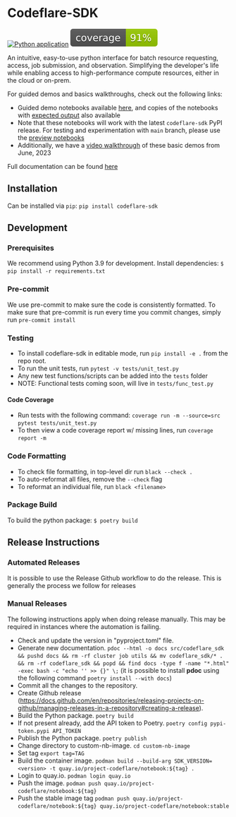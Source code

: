 # Codeflare-SDK

[![Python application](https://github.com/project-codeflare/codeflare-sdk/actions/workflows/python-app.yml/badge.svg?branch=main)](https://github.com/project-codeflare/codeflare-sdk/actions/workflows/python-app.yml)
![coverage badge](./coverage.svg)

An intuitive, easy-to-use python interface for batch resource requesting, access, job submission, and observation. Simplifying the developer's life while enabling access to high-performance compute resources, either in the cloud or on-prem.

For guided demos and basics walkthroughs, check out the following links:

- Guided demo notebooks available [here](https://github.com/project-codeflare/codeflare-sdk/tree/main/demo-notebooks/guided-demos), and copies of the notebooks with [expected output](https://github.com/project-codeflare/codeflare-sdk/tree/main/demo-notebooks/guided-demos/notebook-ex-outputs) also available
- Note that these notebooks will work with the latest `codeflare-sdk` PyPI release. For testing and experimentation with `main` branch, please use the [preview notebooks](https://github.com/project-codeflare/codeflare-sdk/tree/main/demo-notebooks/guided-demos/preview_nbs)
- Additionally, we have a [video walkthrough](https://www.youtube.com/watch?v=U76iIfd9EmE) of these basic demos from June, 2023

Full documentation can be found [here](https://project-codeflare.github.io/codeflare-sdk/)

## Installation

Can be installed via `pip`: `pip install codeflare-sdk`

## Development

### Prerequisites

We recommend using Python 3.9 for development.
Install dependencies: `$ pip install -r requirements.txt`

### Pre-commit

We use pre-commit to make sure the code is consistently formatted. To make sure that pre-commit is run every time you commit changes, simply run `pre-commit install`

### Testing

- To install codeflare-sdk in editable mode, run `pip install -e .` from the repo root.
- To run the unit tests, run `pytest -v tests/unit_test.py`
- Any new test functions/scripts can be added into the `tests` folder
- NOTE: Functional tests coming soon, will live in `tests/func_test.py`

#### Code Coverage

- Run tests with the following command: `coverage run -m --source=src pytest tests/unit_test.py`
- To then view a code coverage report w/ missing lines, run `coverage report -m`

### Code Formatting

- To check file formatting, in top-level dir run `black --check .`
- To auto-reformat all files, remove the `--check` flag
- To reformat an individual file, run `black <filename>`

### Package Build

To build the python package: `$ poetry build`

## Release Instructions

### Automated Releases

It is possible to use the Release Github workflow to do the release. This is generally the process we follow for releases

### Manual Releases

The following instructions apply when doing release manually. This may be required in instances where the automation is failing.

- Check and update the version in "pyproject.toml" file.
- Generate new documentation.
`pdoc --html -o docs src/codeflare_sdk && pushd docs && rm -rf cluster job utils && mv codeflare_sdk/* . && rm -rf codeflare_sdk && popd && find docs -type f -name "*.html" -exec bash -c "echo '' >> {}" \;` (it is possible to install **pdoc** using the following command `poetry install --with docs`)
- Commit all the changes to the repository.
- Create Github release (<https://docs.github.com/en/repositories/releasing-projects-on-github/managing-releases-in-a-repository#creating-a-release>).
- Build the Python package. `poetry build`
- If not present already, add the API token to Poetry.
`poetry config pypi-token.pypi API_TOKEN`
- Publish the Python package. `poetry publish`
- Change directory to custom-nb-image. `cd custom-nb-image`
- Set tag `export tag=TAG`
- Build the container image. `podman build --build-arg SDK_VERSION=<version> -t quay.io/project-codeflare/notebook:${tag} .`
- Login to quay.io. `podman login quay.io`
- Push the image. `podman push quay.io/project-codeflare/notebook:${tag}`
- Push the stable image tag `podman push quay.io/project-codeflare/notebook:${tag} quay.io/project-codeflare/notebook:stable`
